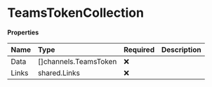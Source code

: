 # TeamsTokenCollection

**Properties**

| Name  | Type                  | Required | Description |
| :---- | :-------------------- | :------- | :---------- |
| Data  | []channels.TeamsToken | ❌       |             |
| Links | shared.Links          | ❌       |             |
